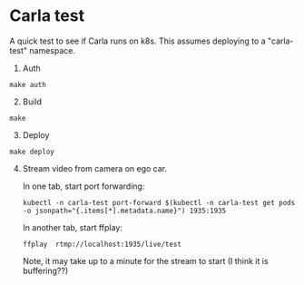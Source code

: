 # Carla test

A quick test to see if Carla runs on k8s. This assumes deploying to a
"carla-test" namespace.

1. Auth

```
make auth
```

2. Build

```
make
```

3. Deploy

```
make deploy
```

4.  Stream video from camera on ego car.

    In one tab, start port forwarding:

    ```
    kubectl -n carla-test port-forward $(kubectl -n carla-test get pods -o jsonpath="{.items[*].metadata.name}") 1935:1935
    ```

    In another tab, start ffplay:

    ```
    ffplay  rtmp://localhost:1935/live/test
    ```

    Note, it may take up to a minute for the stream to start (I think it is
    buffering??)
